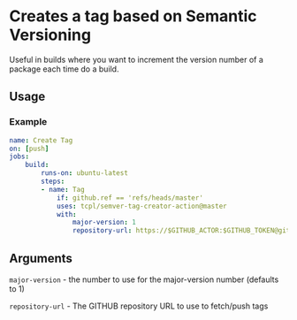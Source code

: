 # Creates a tag based on Semantic Versioning

Useful in builds where you want to increment the version number of a package each time do a build.

## Usage

### Example
```yaml
name: Create Tag
on: [push]
jobs:
    build:
        runs-on: ubuntu-latest
        steps:
        - name: Tag
            if: github.ref == 'refs/heads/master'
            uses: tcpl/semver-tag-creator-action@master
            with:
                major-version: 1
                repository-url: https://$GITHUB_ACTOR:$GITHUB_TOKEN@github.com/[owner]/[repository].git
```

## Arguments

`major-version` - the number to use for the major-version number (defaults to 1)

`repository-url` - The GITHUB repository URL to use to fetch/push tags
